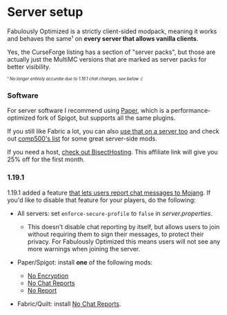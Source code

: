 # Server setup

Fabulously Optimized is a strictly client-sided modpack, meaning it works and behaves the same¹ on **every server that allows vanilla clients**. 

Yes, the CurseForge listing has a section of "server packs", but those are actually just the MultiMC versions that are marked as server packs for better visibility.

<sub><sup>¹ _No longer entirely accurate due to 1.19.1 chat changes, see below :(_</sup></sub>

### Software

For server software I recommend using [Paper](https://papermc.io), which is a performance-optimized fork of Spigot, but supports all the same plugins. 

If you still like Fabric a lot, you can also [use that on a server too](https://fabricmc.net/use/?page=server) and check out [comp500's list](https://github.com/comp500/fabric-serverside-mods#performance) for some great server-side mods.

If you need a host, [check out BisectHosting](https://www.bisecthosting.com/clients/aff.php?aff=2604). This affiliate link will give you 25% off for the first month.

### 1.19.1

1.19.1 added a feature [that lets users report chat messages to Mojang](1-19-1-faq.md). If you'd like to disable that feature for your players, do the following:

- All servers: set `enforce-secure-profile` to `false` in _server.properties_. 
  - This doesn't disable chat reporting by itself, but allows users to join without requiring them to sign their messages, to protect their privacy. For Fabulously Optimized this means users will not see any more warnings when joining the server. 
- Paper/Spigot: install **one** of the following mods:
  - [No Encryption](https://www.spigotmc.org/resources/noencryption.102902/)
  - [No Chat Reports](https://www.spigotmc.org/resources/no-chat-reports.102990/)
  - [No Report](https://www.spigotmc.org/resources/noreport.102844/)

- Fabric/Quilt: install [No Chat Reports](https://www.curseforge.com/minecraft/mc-mods/no-chat-reports).
